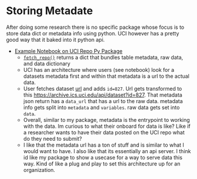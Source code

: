 # Storing Metadate
After doing some research there is no specific package whose focus is to store data dict or metadata info using python. UCI however has a pretty good way that it baked into it python api.

- [Example Notebook on UCI Repo Py Package](https://github.com/uci-ml-repo/ucimlrepo/blob/main/src/demo.ipynb)
    - [`fetch_repo()`](https://github.com/uci-ml-repo/ucimlrepo/blob/66747cb189eddd5fc747c4bf74ed4985a2c17454/src/ucimlrepo/fetch.py#L150) returns a dict that bundles table metadata, raw data, and data dictionary 
    - UCI has an architecture where users (see notebook) look for a datasets metadata first and within that metadata is a url to the actual data. 
    - User fetches dataset [url](https://github.com/uci-ml-repo/ucimlrepo/blob/66747cb189eddd5fc747c4bf74ed4985a2c17454/src/ucimlrepo/fetch.py#L68C43-L68C50) and adds `id=827`. Url gets transformed to this https://archive.ics.uci.edu/api/dataset?id=827. That metadata json return has a `data_url` that has a url to the raw data. metadata info gets split into `metadata` and `variables`. raw data gets set into `data`.
    - Overall, similar to my package, metadata is the entrypoint to working with the data. Im curious to what their onboard for data is like? Like if a researcher wants to have their data posted on the UCI repo what do they need to submit?
    - I like that the metadata url has a ton of stuff and is similar to what I would want to have. I also like that its essentially an api server. I think id like my package to show a usecase for a way to serve data this way. Kind of like a plug and play to set this architecture up for an organization. 
